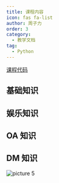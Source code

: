 ```yaml
---
title: 课程内容
icon: fas fa-list
author: 周子力
order: 3
category:
  - 教学文档
tag:
  - Python
---
```

[课程代码](https://gitlab.z-xin.net/zhouzili/pythontec)
## 基础知识

## 娱乐知识

## OA 知识

## DM 知识

![picture 5](https://oss.docs.z-xin.net/1f1910e2f4fb301a831d5f02f6ff973db700246e7d3b80a3a6ec26bfb266e1e3.png)  
